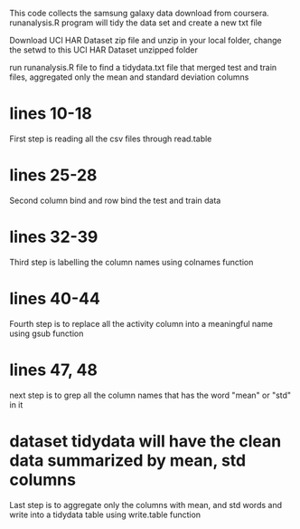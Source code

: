 This code collects the samsung galaxy data download from coursera. runanalysis.R program will tidy the data set and create a new txt file

Download UCI HAR Dataset zip file and unzip in your local folder, change the setwd to this  UCI HAR Dataset unzipped folder

run runanalysis.R file to find a tidydata.txt file that merged test and train files, aggregated only the mean and standard deviation columns

# lines 10-18

First step is reading all the csv files through read.table

# lines 25-28

Second column bind and row bind the test and train data

# lines 32-39

Third step is labelling the column names using colnames function

# lines 40-44

Fourth step is to replace all the activity column into a meaningful name using gsub function

# lines 47, 48

next step is to grep all the column names that has the word "mean" or "std" in it

# dataset tidydata will have the clean data summarized by mean, std columns

Last step is to aggregate only the columns with mean, and std words and write into a tidydata table
using write.table function



